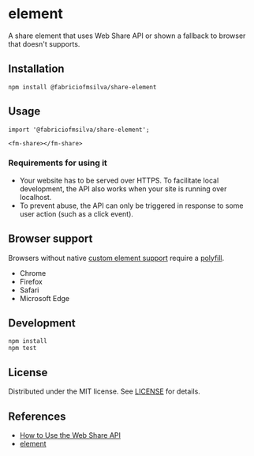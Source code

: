 # <share> element

A share element that uses Web Share API or shown a fallback to browser that doesn't supports.

## Installation

```
npm install @fabriciofmsilva/share-element
```

## Usage

```
import '@fabriciofmsilva/share-element';
```

```
<fm-share></fm-share>
```

### Requirements for using it

* Your website has to be served over HTTPS. To facilitate local development, the API also works when your site is running over localhost.
* To prevent abuse, the API can only be triggered in response to some user action (such as a click event).

## Browser support

Browsers without native [custom element support](https://caniuse.com/#feat=custom-elementsv1) require a [polyfill](https://github.com/webcomponents/custom-elements).

* Chrome
* Firefox
* Safari
* Microsoft Edge

## Development

```
npm install
npm test
```

## License

Distributed under the MIT license. See [LICENSE](LICENSE) for details.

## References

* [How to Use the Web Share API](https://css-tricks.com/how-to-use-the-web-share-api/)
* [<custom-element> element](https://github.com/github/custom-element-boilerplate)
